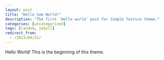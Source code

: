 ```yaml
---
layout: post
title: "Hello Som World!"
description: "The first 'Hello world' post for Simple Texture theme."
categories: [uncategorized]
tags: [random, jekyll]
redirect_from:
  - /2013/04/22/
---
```

Hello World! This is the beginning of this theme.
